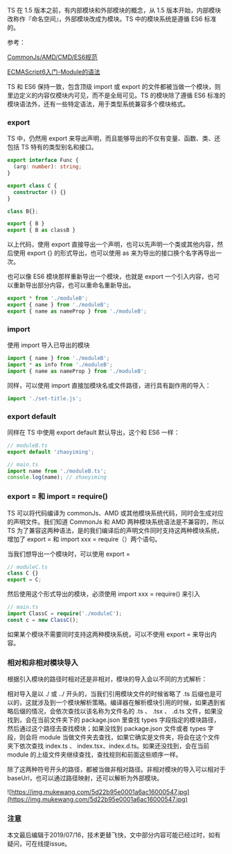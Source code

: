 TS 在 1.5 版本之前，有内部模块和外部模块的概念，从 1.5 版本开始，内部模块改称作『命名空间』，外部模块改成为模块。TS 中的模块系统是遵循 ES6 标准的。

参考：

[CommonJs/AMD/CMD/ES6规范](http://www.mamicode.com/info-detail-1935796.html)

[ECMAScript6入门-Module的语法](http://es6.ruanyifeng.com/#docs/module)

TS 和 ES6 保持一致，包含顶级 import 或 export 的文件都被当做一个模块，则里边定义的内容仅模块内可见，而不是全局可见。TS 的模块除了遵循 ES6 标准的模块语法外，还有一些特定语法，用于类型系统兼容多个模块格式。

### export

TS 中，仍然用 export 来导出声明，而且能够导出的不仅有变量、函数、类、还包括 TS 特有的类型别名和接口。

``` typescript
export interface Func {
  (arg: number): string;
}

export class C {
  constructor () {}
}

class B{};

export { B }
export { B as classB }
```

以上代码，使用 export 直接导出一个声明，也可以先声明一个类或其他内容，然后使用 export {} 的形式导出，也可以使用 as 来为导出的接口换个名字再导出一次。

也可以像 ES6 模块那样重新导出一个模块，也就是 export 一个引入内容，也可以重新导出部分内容，也可以重命名重新导出。

``` typescript
export * from './moduleB';
export { name } from './moduleB';
export { name as nameProp } from './moduleB';
```

### import

使用 import 导入已导出的模块

``` typescript
import { name } from './moduleB';
import * as info from './moduleB';
import { name as nameProp } from './moduleB';
```

同样，可以使用 import 直接加模块名或文件路径，进行具有副作用的导入：

``` typescript
import './set-title.js';
```

### export default

同样在 TS 中使用 export default 默认导出，这个和 ES6 一样：

``` typescript
// moduleB.ts
export default 'zhaoyiming';

// main.ts
import name from './moduleB.ts';
console.log(name); // zhaoyiming
```

### export = 和 import = require()

TS 可以将代码编译为 commonJs、AMD 或其他模块系统代码，同时会生成对应的声明文件。我们知道 CommonJs 和 AMD 两种模块系统语法是不兼容的，所以 TS 为了兼容这两种语法，是的我们编译后的声明文件同时支持这两种模块系统，增加了 export = 和 import xxx = require（）两个语句。

当我们想导出一个模块时，可以使用 export =

``` typescript
// moduleC.ts
class C {}
export = C;
```

然后使用这个形式导出的模块，必须使用 import xxx = require() 来引入

``` typescript
// main.ts
import ClassC = require('./moduleC');
const c = new ClassC();
```

如果某个模块不需要同时支持这两种模块系统，可以不使用 export = 来导出内容。

### 相对和非相对模块导入

根据引入模块的路径时相对还是非相对，模块的导入会以不同的方式解析：

相对导入是以 ./ 或 ../ 开头的，当我们引用模块文件的时候省略了 .ts 后缀也是可以的，这就涉及到一个模块解析策略。编译器在解析模块引用的时候，如果遇到省略后缀的情况，会依次查找以该名称为文件名的 .ts 、 .tsx 、 .d.ts 文件，如果没找到，会在当前文件夹下的 package.json 里查找 types 字段指定的模块路径，然后通过这个路径去查找模块；如果没找到 package.json 文件或者 types  字段，则会将 module 当做文件夹去查找，如果它确实是文件夹，将会在这个文件夹下依次查找 index.ts 、 index.tsx、index.d.ts。如果还没找到，会在当前 module 的上级文件夹继续查找，查找规则和前面这些顺序一样。

除了这两种符号开头的路径，都被当做非相对路径。非相对模块的导入可以相对于 baseUrl，也可以通过路径映射，还可以解析为外部模块。

![https://img.mukewang.com/5d22b95e0001a6ac16000547.jpg](https://img.mukewang.com/5d22b95e0001a6ac16000547.jpg)

### 注意

本文最后编辑于2019/07/16，技术更替飞快，文中部分内容可能已经过时，如有疑问，可在线提issue。
